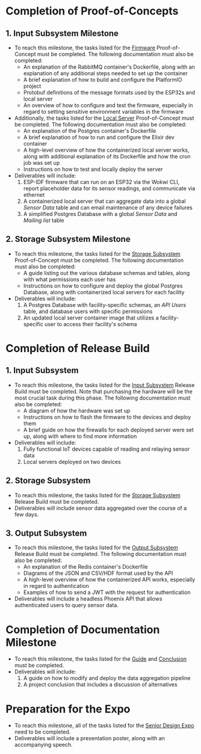# Completion of Proof-of-Concepts
## 1. Input Subsystem Milestone
- To reach this milestone, the tasks listed for the [Firmware](./tasklist.md#1a-firmware) Proof-of-Concept must be completed. The following documentation must also be completed:
	- An explanation of the RabbitMQ container's Dockerfile, along with an explanation of any additional steps needed to set up the container
	- A brief explanation of how to build and configure the PlatformIO project
	- Protobuf definitions of the message formats used by the ESP32s and local server
	- An overview of how to configure and test the firmware, especially in regard to setting sensitive environment variables in the firmware
- Additionally, the tasks listed for the [Local Server](./tasklist.md#1b-local-server) Proof-of-Concept must be completed. The following documentation must also be completed:
	- An explanation of the Postgres container's Dockerfile
	- A brief explanation of how to run and configure the Elixir dev container
	- A high-level overview of how the containerized local server works, along with additional explanation of its Dockerfile and how the cron job was set up
	- Instructions on how to test and locally deploy the server
- Deliverables will include:
	1. ESP-IDF firmware that can run on an ESP32 via the Wokwi CLI, report placeholder data for its sensor readings, and communicate via ethernet
	2. A containerized local server that can aggregate data into a global *Sensor Data* table and can email maintenance of any device failures
	3. A simplified Postgres Database with a global *Sensor Data* and *Mailing list* table
	
## 2. Storage Subsystem Milestone
- To reach this milestone, the tasks listed for the [Storage Subsystem](./tasklist.md#2-storage-subsystem) Proof-of-Concept must be completed. The following documentation must also be completed:
	- A guide listing out the various database schemas and tables, along with what permissions each user has
	- Instructions on how to configure and deploy the global Postgres Database, along with containerized local servers for each facility
- Deliverables will include:
	1. A Postgres Database with facility-specific schemas, an *API Users* table, and database users with specific permissions
	2. An updated local server container image that utilizes a facility-specific user to access their facility's schema

# Completion of Release Build
## 1. Input Subsystem
- To reach this milestone, the tasks listed for the [Input Subsystem](./tasklist.md#1-input-subsystem-1) Release Build must be completed. Note that purchasing the hardware will be the most crucial task during this phase. The following documentation must also be completed:
	- A diagram of how the hardware was set up
	- Instructions on how to flash the firmware to the devices and deploy them
	- A brief guide on how the firewalls for each deployed server were set up, along with where to find more information
- Deliverables will include:
	1. Fully functional IoT devices capable of reading and relaying sensor data
	2. Local servers deployed on two devices 

## 2. Storage Subsystem
- To reach this milestone, the tasks listed for the [Storage Subsystem](./tasklist.md#2-storage-subsystem-1) Release Build must be completed.
- Deliverables will include sensor data aggregated over the course of a few days.

## 3. Output Subsystem
- To reach this milestone, the tasks listed for the [Output Subsystem](./tasklist.md#3-output-subsystem) Release Build must be completed. The following documentation must also be completed:
	- An explanation of the Redis container's Dockerfile
	- Diagrams of the JSON and CSV/HDF format used by the API
	- A high-level overview of how the containerized API works, especially in regard to authentication
	- Examples of how to send a JWT with the request for authentication
- Deliverables will include a headless Phoenix API that allows authenticated users to query sensor data.

# Completion of Documentation Milestone
- To reach this milestone, the tasks listed for the [Guide](./tasklist.md#1-guide) and [Conclusion](./tasklist.md#2-conclusion-and-discussion-of-alternatives) must be completed.
- Deliverables will include:
	1. A guide on how to modify and deploy the data aggregation pipeline
	2. A project conclusion that includes a discussion of alternatives
  
# Preparation for the Expo
- To reach this milestone, all of the tasks listed for the [Senior Design Expo](./tasklist.md#senior-design-expo) need to be completed.
- Deliverables will include a presentation poster, along with an accompanying speech.